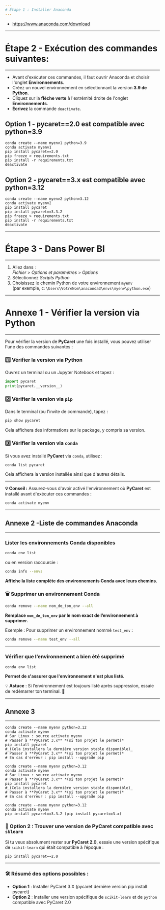 ```yaml
---
# Étape 1 : Installer Anaconda
---
```


- https://www.anaconda.com/download


---
# Étape 2 - Exécution des commandes suivantes:
---

- Avant d'exécuter ces commandes, il faut ouvrir Anaconda et choisir l'onglet **Environnements**.  
- Créez un nouvel environnement en sélectionnant la version **3.9 de Python**.  
- Cliquez sur la **flèche verte** à l'extrémité droite de l'onglet **Environnements**.  
- **Écrivez** la commande `deactivate`.

## Option 1  - pycaret==2.0 est compatible avec python=3.9

```
conda create --name myenv1 python=3.9
conda activate myenv1 
pip install pycaret==2.0
pip freeze > requirements.txt
pip install -r requirements.txt
deactivate
```

## Option 2  - pycaret==3.x est compatible avec python=3.12

```
conda create --name myenv2 python=3.12
conda activate myenv2
pip install pycaret
pip install pycaret==3.3.2 
pip freeze > requirements.txt
pip install -r requirements.txt
deactivate
```


---
# Étape 3 - Dans Power BI 
---


1. Allez dans :  
   *Fichier* > *Options et paramètres* > *Options*
2. Sélectionnez *Scripts Python*
3. Choisissez le chemin Python de votre environnement `myenv`  
   (par exemple, `C:\Users\VotreNom\anaconda3\envs\myenv\python.exe`)








---
# Annexe 1 - Vérifier la version via Python
---

Pour vérifier la version de **PyCaret** une fois installé, vous pouvez utiliser l'une des commandes suivantes :

### 1️⃣ Vérifier la version via Python
Ouvrez un terminal ou un Jupyter Notebook et tapez :

```python
import pycaret
print(pycaret.__version__)
```

### 2️⃣ Vérifier la version via `pip`
Dans le terminal (ou l'invite de commande), tapez :

```bash
pip show pycaret
```

Cela affichera des informations sur le package, y compris sa version.

### 3️⃣ Vérifier la version via `conda`
Si vous avez installé **PyCaret** via `conda`, utilisez :

```bash
conda list pycaret
```

Cela affichera la version installée ainsi que d'autres détails.

---

**💡 Conseil :** Assurez-vous d'avoir activé l'environnement où **PyCaret** est installé avant d'exécuter ces commandes :

```bash
conda activate myenv
```






---
## Annexe 2 -Liste de commandes Anaconda 
---

###  **Lister les environnements Conda disponibles**  
```bash
conda env list
```
ou en version raccourcie :  
```bash
conda info --envs
```
**Affiche la liste complète des environnements Conda avec leurs chemins.**

### 🗑 **Supprimer un environnement Conda**  
```bash
conda remove --name nom_de_ton_env --all
```
**Remplace `nom_de_ton_env` par le nom exact de l’environnement à supprimer.**  

Exemple : Pour supprimer un environnement nommé `test_env` :  
```bash
conda remove --name test_env --all
```

---

### **Vérifier que l’environnement a bien été supprimé**  
```bash
conda env list
```
**Permet de s'assurer que l'environnement n'est plus listé.**


💡 **Astuce** : Si l’environnement est toujours listé après suppression, essaie de redémarrer ton terminal. 🚀



---
## Annexe 3
---

```
conda create --name myenv python=3.12
conda activate myenv
# Sur Linux : source activate myenv
# Passer à **PyCaret 3.x** *(si ton projet le permet)*  
pip install pycaret
#_(Cela installera la dernière version stable disponible)_
# Passer à **PyCaret 3.x** *(si ton projet le permet)*  
# En cas d'erreur : pip install --upgrade pip
```






```
conda create --name myenv python=3.12
conda activate myenv
# Sur Linux : source activate myenv
# Passer à **PyCaret 3.x** *(si ton projet le permet)*  
pip install pycaret
#_(Cela installera la dernière version stable disponible)_
# Passer à **PyCaret 3.x** *(si ton projet le permet)*  
# En cas d'erreur : pip install --upgrade pip
```

```
conda create --name myenv python=3.12
conda activate myenv 
pip install pycaret==3.3.2 (pip install pycaret==3.x)
```





### 🔄 **Option 2 : Trouver une version de PyCaret compatible avec `sklearn`**
Si tu veux absolument rester sur **PyCaret 2.0**, essaie une version spécifique de `scikit-learn` qui était compatible à l’époque :

```bash
pip install pycaret==2.0
```

---

### 🛠 **Résumé des options possibles :**
- **Option 1** : Installer PyCaret 3.X (pycaret dernière version pip install pycaret)
- **Option 2** : Installer une version spécifique de `scikit-learn` et de `python` compatible avec PyCaret 2.0  










